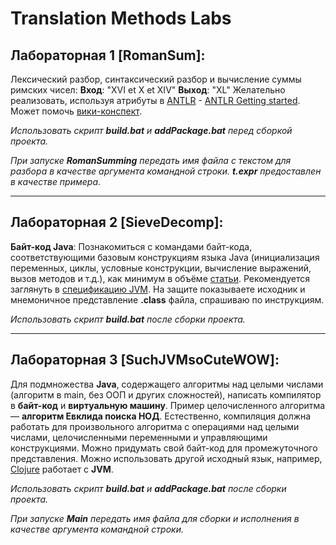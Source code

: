 # Translation Methods Labs
## Лабораторная 1 [__RomanSum__]:
Лексический разбор, синтаксический разбор и вычисление суммы римских чисел:
__Вход__: "XVI et X et XIV"
__Выход__: "XL"
Желательно реализовать, используя атрибуты в [ANTLR]( http://www.antlr.org/ ) - [ANTLR Getting started](https://github.com/antlr/antlr4/blob/master/doc/getting-started.md).
Может помочь [вики-конспект](http://neerc.ifmo.ru/wiki/index.php?title=%C0%F2%F0%E8%E1%F3%F2%ED%FB%E5_%F2%F0%E0%ED%F1%EB%E8%F0%F3%FE%F9%E8%E5_%E3%F0%E0%EC%EC%E0%F2%E8%EA%E8#.D0.90.D1.82.D1.80.D0.B8.D0.B1.D1.83.D1.82.D1.8B_.D0.B2_ANTLR).

_Использовать скрипт __build.bat__ и __addPackage.bat__ перед сборкой проекта._

_При запуске __RomanSumming__ передать имя файла с текстом для разбора в качестве аргумента командной строки. __t.expr__ предоставлен в качестве примера._
___
## Лабораторная 2 [__SieveDecomp__]:
__Байт-код Java__:
Познакомиться с командами байт-кода, соответствующими базовым конструкциям языка Java (инициализация переменных, циклы, условные конструкции, вычисление выражений, вызов методов и т.д.), как минимум в объёме [статьи](http://habrahabr.ru/post/111456/).
Рекомендуется заглянуть в [спецификацию JVM](http://docs.oracle.com/javase/specs/jvms/se8/html/index.html).
На защите показываете исходник и мнемоничное представление __.class__ файла, спрашиваю по инструкциям.

_Использовать скрипт __build.bat__ после сборки проекта._
___
## Лабораторная 3 [__SuchJVMsoCuteWOW__]:
Для подмножества __Java__, содержащего алгоритмы над целыми числами (алгоритм в main, без ООП и других сложностей), написать компилятор в __байт-код__ и __виртуальную машину__.
Пример целочисленного алгоритма — __алгоритм Евклида поиска НОД__.
Естественно, компиляция должна работать для произвольного алгоритма с операциями над целыми числами, целочисленными переменными и управляющими конструкциями.
Можно придумать свой байт-код для промежуточного представления. Можно использовать другой исходный язык, например, [Clojure](https://ru.wikipedia.org/wiki/Clojure) работает с __JVM__.

_Использовать скрипт __build.bat__ и __addPackage.bat__ после сборки проекта._

_При запуске __Main__ передать имя файла для сборки и исполнения в качестве аргумента командной строки._
